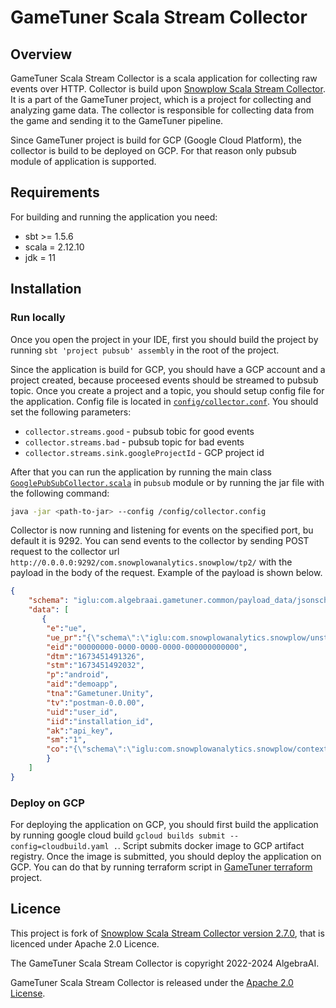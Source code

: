 # GameTuner Scala Stream Collector

## Overview

GameTuner Scala Stream Collector is a scala application for collecting raw events over HTTP. Collector is build upon [Snowplow Scala Stream Collector][snowplow-collector]. It is a part of the GameTuner project, which is a project for collecting and analyzing game data. The collector is responsible for collecting data from the game and sending it to the GameTuner pipeline.

Since GameTuner project is build for GCP (Google Cloud Platform), the collector is build to be deployed on GCP. For that reason only pubsub module of application is supported.

## Requirements

For building and running the application you need:

- sbt >= 1.5.6
- scala = 2.12.10
- jdk = 11

## Installation

### Run locally

Once you open the project in your IDE, first you should build the project by running `sbt 'project pubsub' assembly` in the root of the project. 

Since the application is build for GCP, you should have a GCP account and a project created, because proceesed events should be streamed to pubsub topic. Once you create a project and a topic, you should setup config file for the application. Config file is located in [`config/collector.conf`][config-file]. You should set the following parameters:

- `collector.streams.good`                 - pubsub tobic for good events
- `collector.streams.bad`                  - pubsub topic for bad events
- `collector.streams.sink.googleProjectId` - GCP project id



After that you can run the application by running the main class [`GooglePubSubCollector.scala`][run-class] in `pubsub` module or by running the jar file with the following command:

```bash
java -jar <path-to-jar> --config /config/collector.config
```

Collector is now running and listening for events on the specified port, bu default it is 9292. You can send events to the collector by sending POST request to the collector url `http://0.0.0.0:9292/com.snowplowanalytics.snowplow/tp2/` with the payload in the body of the request. Example of the payload is shown below.

```json
{
    "schema": "iglu:com.algebraai.gametuner.common/payload_data/jsonschema/1-0-0",
    "data": [
       {
        "e":"ue",
        "ue_pr":"{\"schema\":\"iglu:com.snowplowanalytics.snowplow/unstruct_event/jsonschema/1-0-0\",\"data\":{\"schema\":\"iglu:com.algebraai.gametuner.event/new_user/jsonschema/1-0-0\",\"data\":null}}",
        "eid":"00000000-0000-0000-0000-000000000000",
        "dtm":"1673451491326",
        "stm":"1673451492032",
        "p":"android",
        "aid":"demoapp",
        "tna":"Gametuner.Unity",
        "tv":"postman-0.0.00",
        "uid":"user_id",
        "iid":"installation_id",
        "ak":"api_key",
        "sm":"1",
        "co":"{\"schema\":\"iglu:com.snowplowanalytics.snowplow/contexts/jsonschema/1-0-1\",\"data\":[{\"schema\":\"iglu:com.algebraai.gametuner.context/event_context/jsonschema/1-0-0\",\"data\":{\"event_index\":0,\"previous_event\":\"None\",\"sandbox_mode\":true,\"event_bundle_id\":0,\"is_online\":true}},{\"schema\":\"iglu:com.algebraai.gametuner.embedded_context/session_context/jsonschema/1-0-0\",\"data\":{\"session_id\":\"cea50377-fe8f-4563-a263-274a43e0c7bd\",\"session_index\":1,\"session_time\":0.0}},{\"schema\":\"iglu:com.algebraai.gametuner.embedded_context/device_context/jsonschema/1-0-0\",\"data\":{\"advertising_id\":\"b0993057-edb6-480c-baa7-5a9396bf324d\",\"build_version\":\"1.000.00\",\"cpu_type\":\"ARM64\",\"device_category\":\"mobile\",\"device_id\":\"00000000000000000\",\"device_language\":\"en\",\"device_manufacturer\":\"Apple\",\"model\":\"13\",\"device_timezone\":\"+00:00\",\"gpu\":\"Apple GPU\",\"is_hacked\":\"Sandboxed\",\"os_version\":\"IOS 14.5.1\",\"ram_size\":7461,\"screen_resolution\":\"1080x2400\"}}]}"
        }
    ]
}
```

### Deploy on GCP

For deploying the application on GCP, you should first build the application by running google cloud build `gcloud builds submit --config=cloudbuild.yaml .`. Script submits docker image to GCP artifact registry. Once the image is submitted, you should deploy the application on GCP. You can do that by running terraform script in [GameTuner terraform][gametune-terraform] project.

## Licence

This project is fork of [Snowplow Scala Stream Collector version 2.7.0][snowplow-collector-2.7.0], that is licenced under Apache 2.0 Licence.

The GameTuner Scala Stream Collector is copyright 2022-2024 AlgebraAI.

GameTuner Scala Stream Collector is released under the [Apache 2.0 License][license].

[snowplow-collector]:https://github.com/snowplow/stream-collector
[run-class]:pubsub/src/main/scala/com.snowplowanalytics.snowplow.collectors.scalastream/GooglePubSubCollector.scala
[config-file]:config/collector.config
[gametune-terraform]:https://github.com/GameTuner/gametuner-terraform-gcp.git
[snowplow-collector-2.7.0]:https://github.com/snowplow/stream-collector/releases/tag/2.7.0
[license]: https://www.apache.org/licenses/LICENSE-2.0